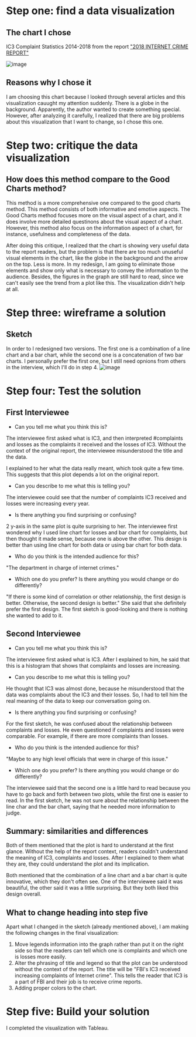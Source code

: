 # Step one: find a data visualization
## The chart I chose
IC3 Complaint Statistics 2014-2018 
from the report ["2018 INTERNET CRIME REPORT"](https://www.ic3.gov/Media/PDF/AnnualReport/2018_IC3Report.pdf)

![image](/original.png)

## Reasons why I chose it

I am choosing this chart because I looked through several articles and this visualization cauught my attention suddenly. There is a globe in the background. Apparently, the author wanted to create something special. However, after analyzing it carefully, I realized that there are big problems about this visualization that I want to change, so I chose this one.

# Step two: critique the data visualization
## How does this method compare to the Good Charts method? 
This method is a more comprehensive one compared to the good charts method. This method consists of both informative and emotive aspects. The Good Charts method focuses more on the visual aspect of a chart, and it does involve more detailed questinons about the visual aspect of a chart. However, this method also focus on the information aspect of a chart, for instance, usefulness and completeness of the data.

After doing this critique, I realized that the chart is showing very useful data to the report readers, but the problem is that there are too much unuseful visual elements in the chart, like the globe in the background and the arrow on the top. Less is more. In my redesign, I am going to eliminate those elements and show only what is necessary to convey the information to the audience. Besides, the figures in the graph are still hard to read, since we can't easily see the trend from a plot like this. The visualization didn't help at all. 

# Step three: wireframe a solution
## Sketch

In order to I redesigned two versions. The first one is a combination of a line chart and a bar chart, while the second one is a concatenation of two bar charts. I personally prefer the first one, but I still need opnions from others in the interview, which I'll do in step 4.
![image](/sketch.png)



# Step four: Test the solution
## First Interviewee
- Can you tell me what you think this is?

The interviewee first asked what is IC3, and then interpreted #complaints and losses as the complaints it received and the losses of IC3. Without the context of the original report, the interviewee misunderstood the title and the data. 

I explained to her what the data really meant, which took quite a few time. This suggests that this plot depends a lot on the original report.

- Can you describe to me what this is telling you?

The interviewee could see that the number of complaints IC3 received and losses were increasing every year.


- Is there anything you find surprising or confusing?

2 y-axis in the same plot is quite surprising to her. The interviewee first wondered why I used line chart for losses and bar chart for complaints, but then thought it made sense, because one is above the other. This design is better than using line chart for both data or using bar chart for both data.

- Who do you think is the intended audience for this?

"The department in charge of internet crimes."

- Which one do you prefer? Is there anything you would change or do differently?

"If there is some kind of correlation or other relationship, the first design is better. Otherwise, the second design is better." She said that she definitely prefer the first design. The first sketch is good-looking and there is nothing she wanted to add to it.

## Second Interviewee
- Can you tell me what you think this is?

The interviewee first asked what is IC3. After I explained to him, he said that this is a histogram that shows that complaints and losses are increasing.

- Can you describe to me what this is telling you?

He thought that IC3 was almost done, because he misunderstood that the data was complaints about the IC3 and their losses. So, I had to tell him the real meaning of the data to keep our conversation going on.

- Is there anything you find surprising or confusing?

For the first sketch, he was confused about the relationship between complaints and losses. He even questioned if complaints and losses were comparable. For example, if there are more complaints than losses.

- Who do you think is the intended audience for this?

"Maybe to any high level officials that were in charge of this issue."

- Which one do you prefer? Is there anything you would change or do differently?

The interviewee said that the second one is a little hard to read because you have to go back and forth between two plots, while the first one is easier to read. In the first sketch, he was not sure about the relationship between the line char and the bar chart, saying that he needed more information to judge.

## Summary: similarities and differences

Both of them mentioned that the plot is hard to understand at the first glance. Without the help of the report context, readers couldn't understand the meaning of IC3, complaints and losses. After I explained to them what they are, they could understand the plot and its implication.

Both mentioned that the combination of a line chart and a bar chart is quite innovative, which they don't often see. One of the interviewee said it was beautiful, the other said it was a little surprising. But they both liked this design overall.

## What to change heading into step five

Apart what I changed in the sketch (already mentioned above), I am making the following changes in the final visualization:
1. Move legends information into the graph rather than put it on the right side so that the readers can tell which one is complaints and which one is losses more easily.
2. Alter the phrasing of title and legend so that the plot can be understood without the context of the report. The title will be "FBI's IC3 received increasing complaints of Internet crime". This tells the reader that IC3 is a part of FBI and their job is to receive crime reports.
3. Adding proper colors to the chart.

# Step five: Build your solution
I completed the visualization with Tableau.

<div class='tableauPlaceholder' id='viz1644177681717' style='position: relative'><object class='tableauViz'  style='display:none;'><param name='host_url' value='https%3A%2F%2Fpublic.tableau.com%2F' /> <param name='embed_code_version' value='3' /> <param name='site_root' value='' /><param name='name' value='assignment34_16441776035710&#47;Sheet1' /><param name='tabs' value='no' /><param name='toolbar' value='yes' /><param name='animate_transition' value='yes' /><param name='display_static_image' value='yes' /><param name='display_spinner' value='yes' /><param name='display_overlay' value='yes' /><param name='display_count' value='yes' /><param name='language' value='zh-CN' /><param name='filter' value='publish=yes' /></object></div>                
<script type='text/javascript'>                    
  var divElement = document.getElementById('viz1644177681717');                    
  var vizElement = divElement.getElementsByTagName('object')[0];                    
  vizElement.style.width='100%';vizElement.style.height=(divElement.offsetWidth*0.75)+'px';                    
  var scriptElement = document.createElement('script');                    
  scriptElement.src = 'https://public.tableau.com/javascripts/api/viz_v1.js';                    
  vizElement.parentNode.insertBefore(scriptElement, vizElement);                
</script>
